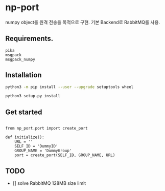 # np-port

numpy object를 원격 전송을 목적으로 구현. 기본 Backend로 RabbitMQ를 사용.

## Requirements.

```
pika
msgpack
msgpack_numpy
```


## Installation

```bash
python3 -m pip install --user --upgrade setuptools wheel

python3 setup.py install
```


## Get started

```python3

from np_port.port import create_port

def initialize():
	URL = ''
	SELF_ID = 'DummyID'
	GROUP_NAME = 'DummyGroup'
    port = create_port(SELF_ID, GROUP_NAME, URL)

```


## TODO

- [] solve RabbitMQ 128MB size limit
